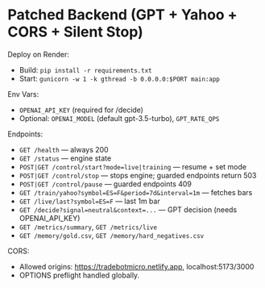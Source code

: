 # Patched Backend (GPT + Yahoo + CORS + Silent Stop)
Deploy on Render:
- Build: `pip install -r requirements.txt`
- Start: `gunicorn -w 1 -k gthread -b 0.0.0.0:$PORT main:app`

Env Vars:
- `OPENAI_API_KEY` (required for /decide)
- Optional: `OPENAI_MODEL` (default gpt-3.5-turbo), `GPT_RATE_QPS`

Endpoints:
- `GET /health` — always 200
- `GET /status` — engine state
- `POST|GET /control/start?mode=live|training` — resume + set mode
- `POST|GET /control/stop` — stops engine; guarded endpoints return 503
- `POST|GET /control/pause` — guarded endpoints 409
- `GET /train/yahoo?symbol=ES=F&period=7d&interval=1m` — fetches bars
- `GET /live/last?symbol=ES=F` — last 1m bar
- `GET /decide?signal=neutral&context=...` — GPT decision (needs OPENAI_API_KEY)
- `GET /metrics/summary`, `GET /metrics/live`
- `GET /memory/gold.csv`, `GET /memory/hard_negatives.csv`

CORS:
- Allowed origins: https://tradebotmicro.netlify.app, localhost:5173/3000
- OPTIONS preflight handled globally.

